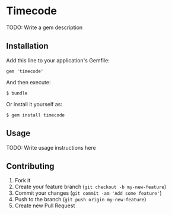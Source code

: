 # Timecode

TODO: Write a gem description

## Installation

Add this line to your application's Gemfile:

    gem 'timecode'

And then execute:

    $ bundle

Or install it yourself as:

    $ gem install timecode

## Usage

TODO: Write usage instructions here

## Contributing

1. Fork it
2. Create your feature branch (`git checkout -b my-new-feature`)
3. Commit your changes (`git commit -am 'Add some feature'`)
4. Push to the branch (`git push origin my-new-feature`)
5. Create new Pull Request

